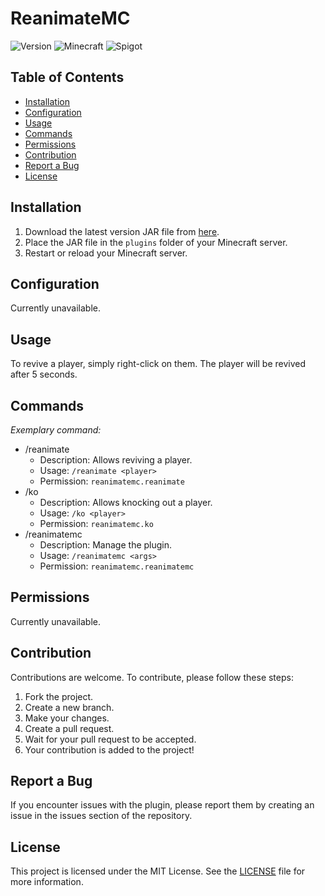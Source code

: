# ReanimateMC

![Version](https://img.shields.io/badge/version-Alpha_1.0.4-red.svg)
![Minecraft](https://img.shields.io/badge/Minecraft-1.20.1-blue.svg)
![Spigot](https://img.shields.io/badge/Spigot-1.20.1-orange.svg)

## Table of Contents

- [Installation](#installation)
- [Configuration](#configuration)
- [Usage](#usage)
- [Commands](#commands)
- [Permissions](#permissions)
- [Contribution](#contribution)
- [Report a Bug](#report-a-bug)
- [License](#license)

## Installation

1. Download the latest version JAR file from [here](link_to_your_plugin.jar).
2. Place the JAR file in the `plugins` folder of your Minecraft server.
3. Restart or reload your Minecraft server.

## Configuration

Currently unavailable.
## Usage

To revive a player, simply right-click on them. The player will be revived after 5 seconds.
## Commands

*Exemplary command:*

- /reanimate
    - Description: Allows reviving a player.
    - Usage: `/reanimate <player>`
    - Permission: `reanimatemc.reanimate`
- /ko
    - Description: Allows knocking out a player.
    - Usage: `/ko <player>`
    - Permission: `reanimatemc.ko`
- /reanimatemc
    - Description: Manage the plugin.
    - Usage: `/reanimatemc <args>`
    - Permission: `reanimatemc.reanimatemc`

## Permissions

Currently unavailable.

## Contribution

Contributions are welcome. To contribute, please follow these steps:

1. Fork the project.
2. Create a new branch.
3. Make your changes.
4. Create a pull request.
5. Wait for your pull request to be accepted.
6. Your contribution is added to the project!

## Report a Bug

If you encounter issues with the plugin, please report them by creating an issue in the issues section of the repository.

## License

This project is licensed under the MIT License. See the [LICENSE](LICENSE) file for more information.
